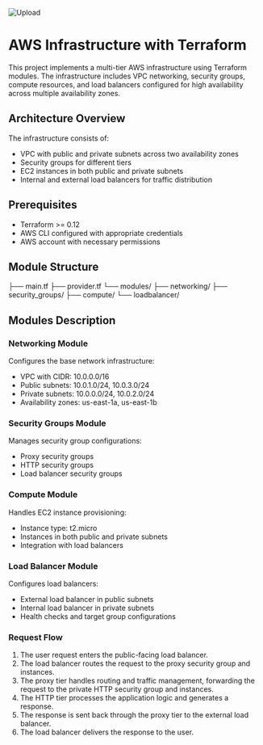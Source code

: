 ![Upload](https://github.com/user-attachments/assets/5de1c48b-71fb-4b34-a111-5e578965c01e)

# AWS Infrastructure with Terraform

This project implements a multi-tier AWS infrastructure using Terraform modules. The infrastructure includes VPC networking, security groups, compute resources, and load balancers configured for high availability across multiple availability zones.

## Architecture Overview

The infrastructure consists of:
- VPC with public and private subnets across two availability zones
- Security groups for different tiers
- EC2 instances in both public and private subnets
- Internal and external load balancers for traffic distribution

## Prerequisites

- Terraform >= 0.12
- AWS CLI configured with appropriate credentials
- AWS account with necessary permissions

## Module Structure
├── main.tf
├── provider.tf
└── modules/
    ├── networking/
    ├── security_groups/
    ├── compute/
    └── loadbalancer/

## Modules Description

### Networking Module
Configures the base network infrastructure:
- VPC with CIDR: 10.0.0.0/16
- Public subnets: 10.0.1.0/24, 10.0.3.0/24
- Private subnets: 10.0.0.0/24, 10.0.2.0/24
- Availability zones: us-east-1a, us-east-1b

### Security Groups Module
Manages security group configurations:
- Proxy security groups
- HTTP security groups
- Load balancer security groups

### Compute Module
Handles EC2 instance provisioning:
- Instance type: t2.micro
- Instances in both public and private subnets
- Integration with load balancers

### Load Balancer Module
Configures load balancers:
- External load balancer in public subnets
- Internal load balancer in private subnets
- Health checks and target group configurations

### Request Flow

1. The user request enters the public-facing load balancer.
2. The load balancer routes the request to the proxy security group and instances.
3. The proxy tier handles routing and traffic management, forwarding the request to the private HTTP security group and instances.
4. The HTTP tier processes the application logic and generates a response. 
5. The response is sent back through the proxy tier to the external load balancer.
6. The load balancer delivers the response to the user.
